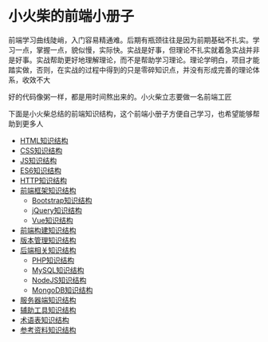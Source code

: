 

# 小火柴的前端小册子

前端学习曲线陡峭，入门容易精通难。后期有瓶颈往往是因为前期基础不扎实。学习一点，掌握一点，貌似慢，实际快。实战是好事，但理论不扎实就着急实战并非是好事。实战帮助更好地理解理论，而不是帮助学习理论。理论学明白，项目才能踏实做，否则，在实战的过程中得到的只是零碎知识点，并没有形成完善的理论体系，收效不大


好的代码像粥一样，都是用时间熬出来的。小火柴立志要做一名前端工匠

下面是小火柴总结的前端知识结构，这个前端小册子方便自己学习，也希望能够帮助到更多人


* [HTML知识结构](HTML.md)
* [CSS知识结构](CSS.md)
* [JS知识结构](JS.md)
* [ES6知识结构](ES6.md)
* [HTTP知识结构](HTTP.md)
* [前端框架知识结构](FELib.md)
    * [Bootstrap知识结构](bs.md)
    * [jQuery知识结构](jq.md)
    * [Vue知识结构](vue.md)
* [前端构建知识结构](build.md)
* [版本管理知识结构](version.md)
* [后端相关知识结构](BELib.md)
    * [PHP知识结构](php.md)
    * [MySQL知识结构](mysql.md)
    * [NodeJS知识结构](node.md)
    * [MongoDB知识结构](mongo.md)
* [服务器端知识结构](server.md)
* [辅助工具知识结构](helper.md)
* [术语表知识结构](Glossary.md)
* [参考资料知识结构](Resources.md)

